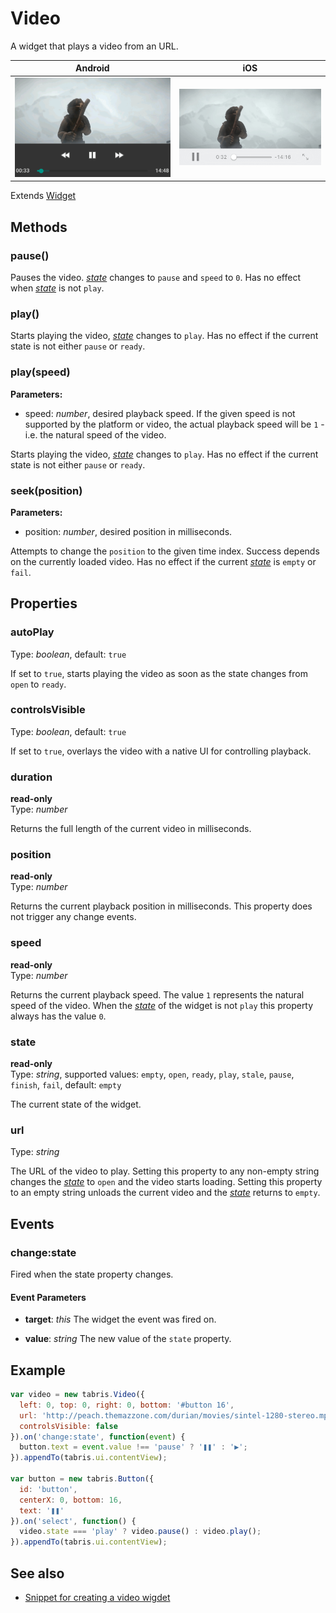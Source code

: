 ---
---
# Video

A widget that plays a video from an URL.

Android | iOS
--- | ---
![Video on Android](img/android/Video.png) | ![Video on iOS](img/ios/Video.png)

Extends [Widget](Widget.md)

## Methods

### pause()

Pauses the video. *[state](#state)* changes to `pause` and `speed` to `0`. Has no effect when *[state](#state)* is not `play`.

### play()

Starts playing the video, *[state](#state)* changes to `play`. Has no effect if the current state is not either `pause` or `ready`.

### play(speed)

**Parameters:** 

- speed: *number*, desired playback speed. If the given speed is not supported by the platform or video, the actual playback speed will be `1` - i.e. the natural speed of the video.

Starts playing the video, *[state](#state)* changes to `play`. Has no effect if the current state is not either `pause` or `ready`.

### seek(position)

**Parameters:** 

- position: *number*, desired position in milliseconds.

Attempts to change the `position` to the given time index. Success depends on the currently loaded video. Has no effect if the current *[state](#state)* is `empty` or `fail`.


## Properties

### autoPlay

Type: *boolean*, default: `true`

If set to `true`, starts playing the video as soon as the state changes from `open` to `ready`.

### controlsVisible

Type: *boolean*, default: `true`

If set to `true`, overlays the video with a native UI for controlling playback.

### duration

**read-only**<br/>
Type: *number*

Returns the full length of the current video in milliseconds.

### position

**read-only**<br/>
Type: *number*

Returns the current playback position in milliseconds. This property does not trigger any change events.

### speed

**read-only**<br/>
Type: *number*

Returns the current playback speed. The value `1` represents the natural speed of the video. When the *[state](#state)* of the widget is not `play` this property always has the value `0`.

### state

**read-only**<br/>
Type: *string*, supported values: `empty`, `open`, `ready`, `play`, `stale`, `pause`, `finish`, `fail`, default: `empty`

The current state of the widget.

### url

Type: *string*

The URL of the video to play. Setting this property to any non-empty string changes the *[state](#state)* to `open` and the video starts loading. Setting this property to an empty string unloads the current video and the *[state](#state)* returns to `empty`.


## Events

### change:state
Fired when the state property changes.

#### Event Parameters 
- **target**: *this*
    The widget the event was fired on.

- **value**: *string*
    The new value of the `state` property.





## Example
```js
var video = new tabris.Video({
  left: 0, top: 0, right: 0, bottom: '#button 16',
  url: 'http://peach.themazzone.com/durian/movies/sintel-1280-stereo.mp4',
  controlsVisible: false
}).on('change:state', function(event) {
  button.text = event.value !== 'pause' ? '❚❚' : '▶';
}).appendTo(tabris.ui.contentView);

var button = new tabris.Button({
  id: 'button',
  centerX: 0, bottom: 16,
  text: '❚❚'
}).on('select', function() {
  video.state === 'play' ? video.pause() : video.play();
}).appendTo(tabris.ui.contentView);
```
## See also

- [Snippet for creating a video wigdet](https://github.com/eclipsesource/tabris-js/tree/v2.0.0-beta2/snippets/video.js)
